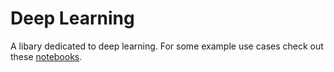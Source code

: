 # Deep Learning

A libary dedicated to deep learning. For some example use cases check out these [notebooks](https://github.com/DavidBrandes/notebooks/tree/master/style_transfer_and_feature_visualization).


